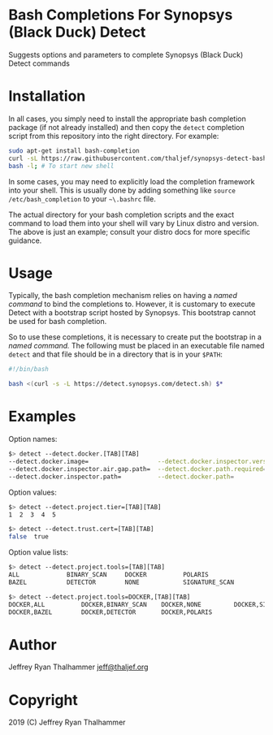 # Bash Completions For Synopsys (Black Duck) Detect

Suggests options and parameters to complete Synopsys (Black Duck) Detect
commands

# Installation

In all cases, you simply need to install the appropriate bash completion
package (if not already installed) and then copy the `detect` completion
script from this repository into the right directory. For example:

```bash
sudo apt-get install bash-completion
curl -sL https://raw.githubusercontent.com/thaljef/synopsys-detect-bash-completion/master/detect > /etc/bash_completion.d/detect
bash -l; # To start new shell
```

In some cases, you may need to explicitly load the completion framework into
your shell. This is usually done by adding something like `source
/etc/bash_completion` to your `~\.bashrc` file.

The actual directory for your bash completion scripts and the exact command to
load them into your shell will vary by Linux distro and version. The above is
just an example; consult your distro docs for more specific guidance.

# Usage

Typically, the bash completion mechanism relies on having a _named command_ to
bind the completions to. However, it is customary to execute Detect with a
bootstrap script hosted by Synopsys. This bootstrap cannot be used for bash
completion.

So to use these completions, it is necessary to create put the bootstrap in a
_named command._ The following must be placed in an executable file named
`detect` and that file should be in a directory that is in your `$PATH`:

```bash
#!/bin/bash

bash <(curl -s -L https://detect.synopsys.com/detect.sh) $*
```
# Examples

Option names:
```bash
$> detect --detect.docker.[TAB][TAB]
--detect.docker.image=                   --detect.docker.inspector.version=    --detect.docker.tar=
--detect.docker.inspector.air.gap.path=  --detect.docker.path.required=
--detect.docker.inspector.path=          --detect.docker.path=
```

Option values:
```bash
$> detect --detect.project.tier=[TAB][TAB]
1  2  3  4  5

$> detect --detect.trust.cert=[TAB][TAB]
false  true
```

Option value lists:
```bash
$> detect --detect.project.tools=[TAB][TAB]
ALL             BINARY_SCAN     DOCKER          POLARIS
BAZEL           DETECTOR        NONE            SIGNATURE_SCAN

$> detect --detect.project.tools=DOCKER,[TAB][TAB]
DOCKER,ALL          DOCKER,BINARY_SCAN    DOCKER,NONE         DOCKER,SIGNATURE_SCAN
DOCKER,BAZEL        DOCKER,DETECTOR       DOCKER,POLARIS
```

# Author

Jeffrey Ryan Thalhammer <jeff@thaljef.org>

# Copyright

2019 (C) Jeffrey Ryan Thalhammer
